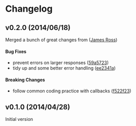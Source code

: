 # Changelog

## v0.2.0 (2014/06/18)

Merged a bunch of great changes from ([James Ross](https://github.com/CherryJimbo))

#### Bug Fixes
* prevent errors on larger responses ([59a5723](https://github.com/nodecraft/nodejs-pointdns/commit/59a5723aaa920036a44f24739c816bf937bac03d))
* tidy up and some better error handling ([ee2341a](https://github.com/nodecraft/nodejs-pointdns/commit/ee2341a79b34b24df10abedef798e2cd7d891bb3))

#### Breaking Changes
* follow common coding practice with callbacks ([f522f23](https://github.com/nodecraft/nodejs-pointdns/commit/f522f2358a7041592bec4b33bc105ecc2be002ab))

## v0.1.0 (2014/04/28)

Initial version
